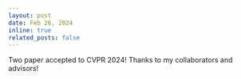 ```yaml
---
layout: post
date: Feb 26, 2024
inline: true
related_posts: false
---
```


Two paper accepted to CVPR 2024! Thanks to my collaborators and advisors!